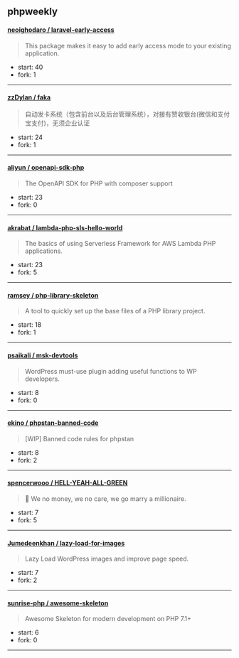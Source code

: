 ## phpweekly

#### [neoighodaro / laravel-early-access](https://github.com/neoighodaro/laravel-early-access)

> This package makes it easy to add early access mode to your existing application.

+ start: 40
+ fork: 1

----


#### [zzDylan / faka](https://github.com/zzDylan/faka)

> 自动发卡系统（包含前台以及后台管理系统），对接有赞收银台(微信和支付宝支付)，无须企业认证

+ start: 24
+ fork: 1

----


#### [aliyun / openapi-sdk-php](https://github.com/aliyun/openapi-sdk-php)

> The OpenAPI SDK for PHP with composer support

+ start: 23
+ fork: 0

----


#### [akrabat / lambda-php-sls-hello-world](https://github.com/akrabat/lambda-php-sls-hello-world)

>  The basics of using Serverless Framework for AWS Lambda PHP applications.

+ start: 23
+ fork: 5

----


#### [ramsey / php-library-skeleton](https://github.com/ramsey/php-library-skeleton)

> A tool to quickly set up the base files of a PHP library project.

+ start: 18
+ fork: 1

----


#### [psaikali / msk-devtools](https://github.com/psaikali/msk-devtools)

> WordPress must-use plugin adding useful functions to WP developers.

+ start: 8
+ fork: 0

----


#### [ekino / phpstan-banned-code](https://github.com/ekino/phpstan-banned-code)

> [WIP] Banned code rules for phpstan

+ start: 8
+ fork: 2

----


#### [spencerwooo / HELL-YEAH-ALL-GREEN](https://github.com/spencerwooo/HELL-YEAH-ALL-GREEN)

> 🎄 We no money, we no care, we go marry a millionaire.

+ start: 7
+ fork: 5

----


#### [Jumedeenkhan / lazy-load-for-images](https://github.com/Jumedeenkhan/lazy-load-for-images)

> Lazy Load WordPress images and improve page speed.

+ start: 7
+ fork: 2

----


#### [sunrise-php / awesome-skeleton](https://github.com/sunrise-php/awesome-skeleton)

> Awesome Skeleton for modern development on PHP 7.1+

+ start: 6
+ fork: 0

----

